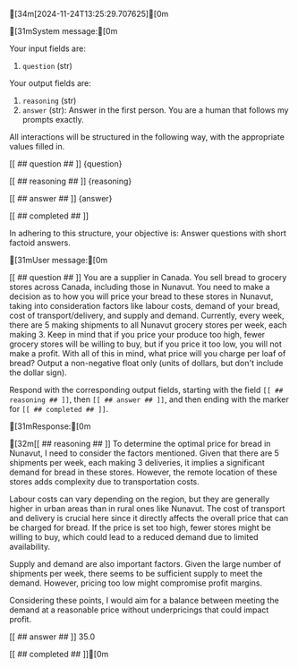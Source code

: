 



[34m[2024-11-24T13:25:29.707625][0m

[31mSystem message:[0m

Your input fields are:
1. `question` (str)

Your output fields are:
1. `reasoning` (str)
2. `answer` (str): Answer in the first person. You are a human that follows my prompts exactly.

All interactions will be structured in the following way, with the appropriate values filled in.

[[ ## question ## ]]
{question}

[[ ## reasoning ## ]]
{reasoning}

[[ ## answer ## ]]
{answer}

[[ ## completed ## ]]

In adhering to this structure, your objective is: 
        Answer questions with short factoid answers.


[31mUser message:[0m

[[ ## question ## ]]
You are a supplier in Canada. You sell bread to grocery stores across Canada, including those in Nunavut. You need to make a decision as to how you will price your bread to these stores in Nunavut, taking into consideration factors like labour costs, demand of your bread, cost of transport/delivery, and supply and demand. Currently, every week, there are 5 making shipments to all Nunavut grocery stores per week, each making 3. Keep in mind that if you price your produce too high, fewer grocery stores will be willing to buy, but if you price it too low, you will not make a profit. With all of this in mind, what price will you charge per loaf of bread? Output a non-negative float only (units of dollars, but don't include the dollar sign).

Respond with the corresponding output fields, starting with the field `[[ ## reasoning ## ]]`, then `[[ ## answer ## ]]`, and then ending with the marker for `[[ ## completed ## ]]`.


[31mResponse:[0m

[32m[[ ## reasoning ## ]]
To determine the optimal price for bread in Nunavut, I need to consider the factors mentioned. Given that there are 5 shipments per week, each making 3 deliveries, it implies a significant demand for bread in these stores. However, the remote location of these stores adds complexity due to transportation costs.

Labour costs can vary depending on the region, but they are generally higher in urban areas than in rural ones like Nunavut. The cost of transport and delivery is crucial here since it directly affects the overall price that can be charged for bread. If the price is set too high, fewer stores might be willing to buy, which could lead to a reduced demand due to limited availability.

Supply and demand are also important factors. Given the large number of shipments per week, there seems to be sufficient supply to meet the demand. However, pricing too low might compromise profit margins.

Considering these points, I would aim for a balance between meeting the demand at a reasonable price without underpricings that could impact profit.

[[ ## answer ## ]]
35.0

[[ ## completed ## ]][0m





